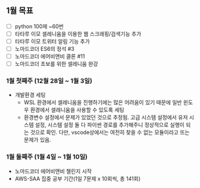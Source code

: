 ## 1월 목표
- [ ] python 100제 ~60번
- [ ] 타타루 이모 셀레니움을 이용한 웹 스크래핑/검색기능 추가
- [ ] 타타루 이모 트위터 알림 기능 추가 
- [ ] 노마드코더 ES6의 정석 #3
- [ ] 노마드코더 에어비앤비 클론 #11
- [ ] 노마드코더 초보를 위한 셀레니움 완강

### 1월 첫째주 (12월 28일 ~ 1월 3일)

- 개발환경 세팅
  - WSL 환경에서 셀레니움을 진행하기에는 많은 어려움이 있기 때문에 일반 윈도우 환경에서 셀레니움을 사용할 수 있도록 세팅
  - 환경변수 설정에서 문제가 있었던 것으로 추정됨. 고급 시스템 설정에서 유저 시스템 설정, 시스템 설정 둘 다 파이썬 경로를 추가해주니 정상적으로 실행이 되는 것으로 확인. 다만, vscode상에서는 여전히 찾을 수 없는 모듈이라고 뜨는 문제가 있음.

### 1월 둘째주 (1월 4일 ~ 1월 10일)

- 노마드코더 에어비앤비 챌린지 시작
- AWS-SAA 집중 공부 기간(1일 7문제 x 10회씩, 총 141회)